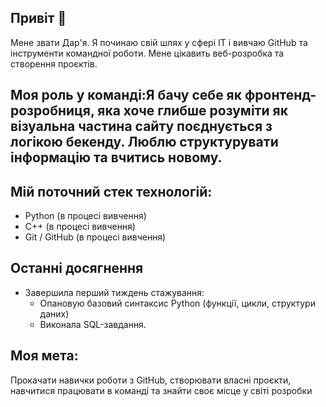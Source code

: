 ## Привіт 👋
Мене звати Дар'я. Я починаю свій шлях у сфері IT і вивчаю GitHub та інструменти командної роботи. Мене цікавить веб-розробка та створення проєктів.
##  Моя роль у команді:Я бачу себе як фронтенд-розробниця, яка хоче глибше розуміти як візуальна частина сайту поєднується з логікою бекенду. Люблю структурувати інформацію та вчитись новому.
##  Мій поточний стек технологій:
- Python (в процесі вивчення)
- С++ (в процесі вивчення)
- Git / GitHub (в процесі вивчення)
##  Останні досягнення
- Завершила перший тиждень стажування:
  - Опановую базовий синтаксис Python (функції, цикли, структури даних)
  - Виконала SQL-завдання. 
##  Моя мета:
Прокачати навички роботи з GitHub, створювати власні проєкти, навчитися працювати в команді та знайти своє місце у світі розробки 
 

